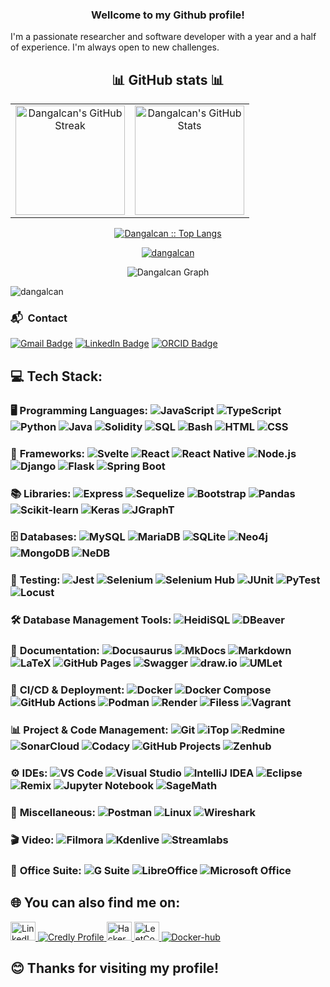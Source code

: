 <h3 align="center">Wellcome to my Github profile!</h3>

I'm a passionate researcher and software developer with a year and a half of experience. I'm always open to new challenges.

<div style="text-align: center; margin-top: 20px;">
  <h2 align="center">📊 GitHub stats 📊</h2>
  <table align="center">
    <tr>
      <td align="center">
        <a href="https://git.io/streak-stats">
          <img alt="Dangalcan's GitHub Streak" src="https://streak-stats.demolab.com/?user=Dangalcan&theme=dark" height="175px" />
        </a>
      </td>
      <td align="center">
        <a href="https://github.com/anuraghazra/github-readme-stats">
          <img alt="Dangalcan's GitHub Stats" src="https://denvercoder1-github-readme-stats.vercel.app/api/?username=Dangalcan&show_icons=true&count_private=true&theme=dark&custom_title=Dangalcan's+GitHub+Stats" height="175px" />
        </a>
      </td>
    </tr>
  </table>
  <p align="center">
    <a href="https://github.com/Dangalcan/">
      <img src="https://github-readme-stats.vercel.app/api/top-langs/?username=Dangalcan&langs_count=6&theme=nord_bright&layout=compact&hide_border=true" 
      alt="Dangalcan :: Top Langs" />
    </a>
  </p>
</div>

<p align="center"> <a href="https://github.com/ryo-ma/github-profile-trophy"><img src="https://github-profile-trophy.vercel.app/?username=dangalcan" alt="dangalcan" /></a> </p>

<div align="center">
  <img src="http://github-profile-summary-cards.vercel.app/api/cards/profile-details?username=Dangalcan&theme=nord_bright" alt="Dangalcan Graph" />
</div>

<p align="left"> <img src="https://komarev.com/ghpvc/?username=dangalcan&label=Profile%20views&color=0e75b6&style=flat" alt="dangalcan" /> </p>

<h3> 📬 &nbsp;Contact</h3>
<p>
	<a href="mailto:megamagolas@gmail.com"><img src="https://img.shields.io/badge/Gmail-EA4335?logo=gmail&logoColor=fff&style=for-the-badge" alt="Gmail Badge"></a>
	<a href="https://www.linkedin.com/in/daniel-galv%C3%A1n-cancio/"><img src="https://img.shields.io/badge/LinkedIn-0077B5?style=for-the-badge&logo=linkedin&logoColor=white" alt="LinkedIn Badge"></a>
	<a href="https://orcid.org/0009-0006-8590-7331"><img src="https://img.shields.io/badge/ORCID-00B1A3?logo=orcid&logoColor=white&style=for-the-badge" alt="ORCID Badge"></a>
</p>

## 💻 **Tech Stack:**  

### 🖥️ **Programming Languages:** ![JavaScript](https://img.shields.io/badge/-JavaScript-F7DF1E?style=flat&logo=javascript&logoColor=black) ![TypeScript](https://img.shields.io/badge/-TypeScript-3178C6?style=flat&logo=typescript&logoColor=white) ![Python](https://img.shields.io/badge/-Python-3776AB?style=flat&logo=python&logoColor=white)   ![Java](https://img.shields.io/badge/-Java-007396?style=flat&logo=java&logoColor=white) ![Solidity](https://img.shields.io/badge/-Solidity-363636?style=flat&logo=solidity&logoColor=white) ![SQL](https://img.shields.io/badge/-SQL-4479A1?style=flat&logo=postgresql&logoColor=white) ![Bash](https://img.shields.io/badge/-Bash-4EAA25?style=flat&logo=gnu-bash&logoColor=white) ![HTML](https://img.shields.io/badge/-HTML-E34F26?style=flat&logo=html5&logoColor=white)  ![CSS](https://img.shields.io/badge/-CSS-1572B6?style=flat&logo=css3&logoColor=white) 

### 🚀 **Frameworks:** ![Svelte](https://img.shields.io/badge/-Svelte-FF3E00?style=flat&logo=svelte&logoColor=white)  ![React](https://img.shields.io/badge/-React-61DAFB?style=flat&logo=react&logoColor=white)  ![React Native](https://img.shields.io/badge/-React%20Native-61DAFB?style=flat&logo=react&logoColor=white)  ![Node.js](https://img.shields.io/badge/-Node.js-339933?style=flat&logo=node.js&logoColor=white)  ![Django](https://img.shields.io/badge/-Django-092E20?style=flat&logo=django&logoColor=white)  ![Flask](https://img.shields.io/badge/-Flask-000000?style=flat&logo=flask&logoColor=white)  ![Spring Boot](https://img.shields.io/badge/-Spring%20Boot-6DB33F?style=flat&logo=springboot&logoColor=white)  

### 📚 **Libraries:** ![Express](https://img.shields.io/badge/-Express-000000?style=flat&logo=express&logoColor=white)  ![Sequelize](https://img.shields.io/badge/-Sequelize-52B0E7?style=flat&logo=sequelize&logoColor=white)  ![Bootstrap](https://img.shields.io/badge/-Bootstrap-563D7C?style=flat&logo=bootstrap&logoColor=white) ![Pandas](https://img.shields.io/badge/-Pandas-150458?style=flat&logo=pandas&logoColor=white)  ![Scikit-learn](https://img.shields.io/badge/-Scikit%20Learn-F7931E?style=flat&logo=scikit-learn&logoColor=white)  ![Keras](https://img.shields.io/badge/-Keras-D00000?style=flat&logo=keras&logoColor=white)  ![JGraphT](https://img.shields.io/badge/-JGraphT-0059B3?style=flat&logo=java&logoColor=white)  

### 🗄️ **Databases:** ![MySQL](https://img.shields.io/badge/-MySQL-4479A1?style=flat&logo=mysql&logoColor=white) ![MariaDB](https://img.shields.io/badge/-MariaDB-003545?style=flat&logo=mariadb&logoColor=white)  ![SQLite](https://img.shields.io/badge/-SQLite-003B57?style=flat&logo=sqlite&logoColor=white)  ![Neo4j](https://img.shields.io/badge/-Neo4j-008CC1?style=flat&logo=neo4j&logoColor=white)  ![MongoDB](https://img.shields.io/badge/-MongoDB-47A248?style=flat&logo=mongodb&logoColor=white) ![NeDB](https://img.shields.io/badge/-NeDB-1D1D1B?style=flat&logo=npm&logoColor=white)


### 🧪 **Testing:** ![Jest](https://img.shields.io/badge/-Jest-C21325?style=flat&logo=jest&logoColor=white) ![Selenium](https://img.shields.io/badge/-Selenium-43B02A?style=flat&logo=selenium&logoColor=white) ![Selenium Hub](https://img.shields.io/badge/-Selenium%20Hub-43B02A?style=flat&logo=selenium&logoColor=white) ![JUnit](https://img.shields.io/badge/-JUnit-25A162?style=flat&logo=junit5&logoColor=white) ![PyTest](https://img.shields.io/badge/-PyTest-0A9EDC?style=flat&logo=python&logoColor=white) ![Locust](https://img.shields.io/badge/-Locust-77AC47?style=flat&logo=locust&logoColor=white)  


### 🛠️ **Database Management Tools:** ![HeidiSQL](https://img.shields.io/badge/-HeidiSQL-009688?style=flat)  ![DBeaver](https://img.shields.io/badge/-DBeaver-372923?style=flat&logo=dbeaver&logoColor=white)  

### 📜 **Documentation:** ![Docusaurus](https://img.shields.io/badge/-Docusaurus-2E8555?style=flat&logo=docusaurus&logoColor=white)  ![MkDocs](https://img.shields.io/badge/-MkDocs-000000?style=flat)  ![Markdown](https://img.shields.io/badge/-Markdown-000000?style=flat&logo=markdown&logoColor=white) ![LaTeX](https://img.shields.io/badge/-LaTeX-008080?style=flat&logo=latex&logoColor=white) ![GitHub Pages](https://img.shields.io/badge/-GitHub%20Pages-222222?style=flat&logo=github&logoColor=white) ![Swagger](https://img.shields.io/badge/-Swagger-85EA2D?style=flat&logo=swagger&logoColor=white) ![draw.io](https://img.shields.io/badge/-draw.io-FF9900?style=flat&logo=diagramsdotnet&logoColor=white) ![UMLet](https://img.shields.io/badge/-UMLet-0C2233?style=flat&logoColor=white)

### 🔄 **CI/CD & Deployment:** ![Docker](https://img.shields.io/badge/-Docker-2496ED?style=flat&logo=docker&logoColor=white) ![Docker Compose](https://img.shields.io/badge/-Docker%20Compose-2496ED?style=flat&logo=docker&logoColor=white) ![GitHub Actions](https://img.shields.io/badge/-GitHub%20Actions-2088FF?style=flat&logo=github-actions&logoColor=white) ![Podman](https://img.shields.io/badge/-Podman-0A4D7D?style=flat&logo=podman&logoColor=white) ![Render](https://img.shields.io/badge/-Render-46E3B7?style=flat)  ![Filess](https://img.shields.io/badge/-Filess-FF5733?style=flat) ![Vagrant](https://img.shields.io/badge/-Vagrant-1563FF?style=flat&logo=vagrant&logoColor=white)

### 📊 **Project & Code Management:** ![Git](https://img.shields.io/badge/-Git-F05032?style=flat&logo=git&logoColor=white) ![iTop](https://img.shields.io/badge/-iTop-005BAC?style=flat)  ![Redmine](https://img.shields.io/badge/-Redmine-B32024?style=flat&logo=redmine&logoColor=white) ![SonarCloud](https://img.shields.io/badge/-SonarCloud-F3702A?style=flat&logo=sonarcloud&logoColor=white)  ![Codacy](https://img.shields.io/badge/-Codacy-222F29?style=flat&logo=codacy&logoColor=white)  ![GitHub Projects](https://img.shields.io/badge/-GitHub%20Projects-000000?style=flat&logo=github&logoColor=white) ![Zenhub](https://img.shields.io/badge/-Zenhub-5C4EE5?style=flat&logo=zenhub&logoColor=white)  

### ⚙️ **IDEs:** ![VS Code](https://img.shields.io/badge/-VS%20Code-007ACC?style=flat&logo=visual-studio-code&logoColor=white)  ![Visual Studio](https://img.shields.io/badge/-Visual%20Studio-5C2D91?style=flat&logo=visual-studio&logoColor=white)  ![IntelliJ IDEA](https://img.shields.io/badge/-IntelliJ%20IDEA-000000?style=flat&logo=intellij-idea&logoColor=white) ![Eclipse](https://img.shields.io/badge/-Eclipse-2C2255?style=flat&logo=eclipse&logoColor=white) ![Remix](https://img.shields.io/badge/-Remix-181818?style=flat&logo=remix&logoColor=white) ![Jupyter Notebook](https://img.shields.io/badge/-Jupyter-FA0F00?style=flat&logo=jupyter&logoColor=white)  ![SageMath](https://img.shields.io/badge/-SageMath-8B0000?style=flat&logo=sagemath&logoColor=white)

### 🔧 **Miscellaneous:** ![Postman](https://img.shields.io/badge/-Postman-FF6C37?style=flat&logo=postman&logoColor=white) ![Linux](https://img.shields.io/badge/-Linux-FCC624?style=flat&logo=linux&logoColor=white) ![Wireshark](https://img.shields.io/badge/-Wireshark-1679A7?style=flat&logo=wireshark&logoColor=white)  

### 🎬 **Video:** ![Filmora](https://img.shields.io/badge/-Filmora-000000?style=flat&logo=filmora&logoColor=white)  ![Kdenlive](https://img.shields.io/badge/-Kdenlive-3FBF7F?style=flat&logo=kdenlive&logoColor=white) ![Streamlabs](https://img.shields.io/badge/-Streamlabs-00A6A6?style=flat&logo=streamlabs&logoColor=white)

### 💼 **Office Suite:** ![G Suite](https://img.shields.io/badge/-Google%20Workspace-4285F4?style=flat&logo=google&logoColor=white)  ![LibreOffice](https://img.shields.io/badge/-LibreOffice-18A303?style=flat&logo=libreoffice&logoColor=white) ![Microsoft Office](https://img.shields.io/badge/-Microsoft%20Office-D83B01?style=flat&logo=microsoft-office&logoColor=white)

## 🌐 You can also find me on:</h3>
<a href="https://linkedin.com/in/daniel-galván-cancio" target="blank">
  <img src="https://raw.githubusercontent.com/rahuldkjain/github-profile-readme-generator/master/src/images/icons/Social/linked-in-alt.svg" alt="LinkedIn" width="40" height="30" />
</a>
<a href="https://www.credly.com/users/daniel-galvan-cancio" target="blank">
  <img src="https://img.shields.io/badge/-Credly-FF6C2C?style=flat&logo=credly&logoColor=white" alt="Credly Profile" />
</a>
<a href="https://www.hackerrank.com/megamagolas" target="blank">
  <img src="https://raw.githubusercontent.com/rahuldkjain/github-profile-readme-generator/master/src/images/icons/Social/hackerrank.svg" alt="HackerRank" width="40" height="30" />
</a>
<a href="https://www.leetcode.com/dangalcan/" target="blank">
  <img src="https://raw.githubusercontent.com/rahuldkjain/github-profile-readme-generator/master/src/images/icons/Social/leet-code.svg" alt="LeetCode" width="40" height="30" />
</a>
<a href="https://hub.docker.com/u/megamagolas" target="blank">
  <img src="https://img.shields.io/badge/-Dockerhub-2496ED?style=flat&logo=docker&logoColor=white" alt="Docker-hub" />
</a>

## 😊 Thanks for visiting my profile!
